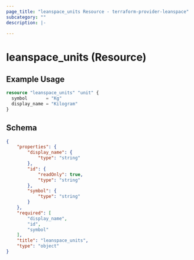 ```yaml
---
page_title: "leanspace_units Resource - terraform-provider-leanspace"
subcategory: ""
description: |-
  
---
```


# leanspace_units (Resource)



## Example Usage

```terraform
resource "leanspace_units" "unit" {
  symbol       = "Kg"
  display_name = "Kilogram"
}
```

<!-- schema generated by tfplugindocs -->
## Schema

```json json_schema
{
	"properties": {
		"display_name": {
			"type": "string"
		},
		"id": {
			"readOnly": true,
			"type": "string"
		},
		"symbol": {
			"type": "string"
		}
	},
	"required": [
		"display_name",
		"id",
		"symbol"
	],
	"title": "leanspace_units",
	"type": "object"
}
```
